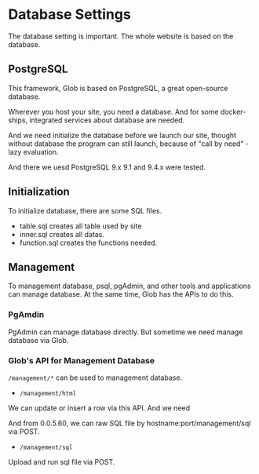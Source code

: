 Database Settings
===

The database setting  is important.
The whole website is based on the database.

## PostgreSQL

This framework, Glob is based on PostgreSQL, a great open-source database.

Wherever you host your site, you need a database.
And for some docker-ships, integrated services about database are needed.

And we need initialize the database before we launch our site, thought without database the program can still launch, because of "call by need" - lazy evaluation.

And there we uesd PostgreSQL 9.x
9.1 and 9.4.x were tested.

## Initialization

To initialize database, there are some SQL files.

* table.sql creates all table used by site
* inner.sql creates all datas.
* function.sql creates the functions needed.

## Management

To management database, psql, pgAdmin, and other tools and applications can manage database.
At the same time, Glob has the APIs to do this.

### PgAmdin
  
PgAdmin can manage database directly.
But sometime we need manage database via Glob.
 
### Glob's API for Management Database

`/management/*` can be used to management database.

* `/management/html`

We can update or insert a row via this API.
And we need 

And from 0.0.5.60, we can raw SQL file by hostname:port/management/sql via POST.

* `/management/sql`

Upload and run sql file via POST.